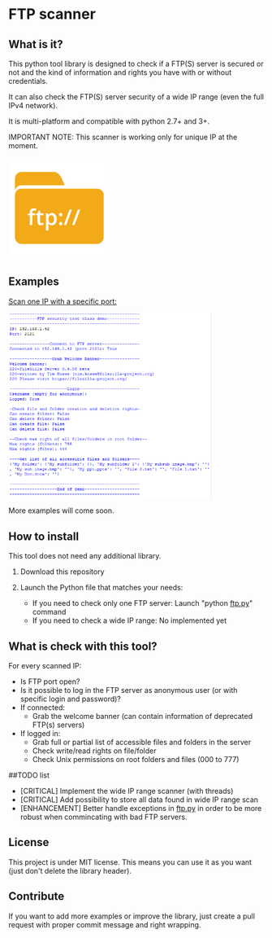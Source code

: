 # FTP scanner

## What is it?

This python tool library is designed to check if a FTP(S) server is secured or not
and the kind of information and rights you have with or without credentials.

It can also check the FTP(S) server security of a wide IP range (even the full IPv4 network).

It is multi-platform and compatible with python 2.7+ and 3+.

IMPORTANT NOTE: This scanner is working only for unique IP at the moment.


<img src="ftp.png" width="200">


## Examples

<a target="_blank" href="https://github.com/QuentinCG/FTP-Security-Scanner/blob/master/utils/ftp.py">Scan one IP with a specific port:</a>

<img src="example_one_ip.png" width="400">


More examples will come soon.


## How to install

This tool does not need any additional library.

1) Download this repository

2) Launch the Python file that matches your needs:
   - If you need to check only one FTP server: Launch "python <a target="_blank" href="https://github.com/QuentinCG/FTP-Security-Scanner/blob/master/utils/ftp.py">ftp.py</a>" command
   - If you need to check a wide IP range: No implemented yet


## What is check with this tool?

For every scanned IP:
 - Is FTP port open?
 - Is it possible to log in the FTP server as anonymous user (or with specific login and password)?
 - If connected:
   * Grab the welcome banner (can contain information of deprecated FTP(s) servers)
 - If logged in:
   * Grab full or partial list of accessible files and folders in the server
   * Check write/read rights on file/folder
   * Check Unix permissions on root folders and files (000 to 777)


##TODO list

  - [CRITICAL] Implement the wide IP range scanner (with threads)
  - [CRITICAL] Add possibility to store all data found in wide IP range scan
  - [ENHANCEMENT] Better handle exceptions in <a target="_blank" href="https://github.com/QuentinCG/FTP-Security-Scanner/blob/master/utils/ftp.py">ftp.py</a> in order to be more robust when commincating with bad FTP servers.


## License

This project is under MIT license. This means you can use it as you want (just don't delete the library header).


## Contribute

If you want to add more examples or improve the library, just create a pull request with proper commit message and right wrapping.
